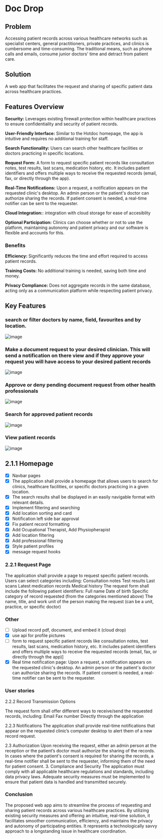 # Doc Drop

## Problem

Accessing patient records across various healthcare networks such as specialist centers, general practitioners, private practices, and clinics is cumbersome and time-consuming. The traditional means, such as phone calls and emails, consume junior doctors' time and detract from patient care.

## Solution

A web app that facilitates the request and sharing of specific patient data across healthcare practices.

## Features Overview

**Security:** Leverages existing firewall protection within healthcare practices to ensure confidentiality and security of patient records.

**User-Friendly Interface:** Similar to the Hotdoc homepage, the app is intuitive and requires no additional training for staff.

**Search Functionality:** Users can search other healthcare facilities or doctors practicing in specific locations.

**Request Form:** A form to request specific patient records like consultation notes, test results, last scans, medication history, etc. It includes patient identifiers and offers multiple ways to receive the requested records (email, fax, or directly through the app).

**Real-Time Notifications:** Upon a request, a notification appears on the requested clinic's desktop. An admin person or the patient's doctor can authorize sharing the records. If patient consent is needed, a real-time notifier can be sent to the requester.

**Cloud Integration:**: integration with cloud storage for ease of accesiblity

**Optional Participation:** Clinics can choose whether or not to use the platform, maintaining autonomy and patient privacy and our software is flexible and accounts for this.  

### Benefits

**Efficiency:** Significantly reduces the time and effort required to access patient records.

**Training Costs:** No additional training is needed, saving both time and money.

**Privacy Compliance:** Does not aggregate records in the same database, acting only as a communication platform while respecting patient privacy.

## Key Features

### search or filter doctors by name, field, favourites and by location.

![image](public/homePage.png)

### Make a document request to your desired clinician. This will send a notification on there view and if they approve your request you will have access to your desired patient records

![image](public/homePage.png)

### Approve or deny pending document request from other health professionals

![image](public/approveRequests.png)

### Search for approved patient records

![image](public/searchRecords.png)

### View patient records

![image](public/viewRecords.png)

## 2.1.1 Homepage

- [x] Navbar pages
- [x] The application shall provide a homepage that allows users to search for clinics, healthcare facilities, or specific doctors practicing in a given location.
- [x] The search results shall be displayed in an easily navigable format with relevant details.
- [x] Implement filtering and searching
- [x] Add location sorting and card
- [x] Notification left side bar approval
- [x] Fix patient record formatting
- [x] Add Ocupational Therapist, Add Physiopherapist
- [x] Add location filtering
- [x] Add professional filtering
- [x] Style patient profiles
- [x] message request hooks

### 2.2.1 Request Page

The application shall provide a page to request specific patient records. Users can select categories including:
Consultation notes
Test results
Last scans
Latest medication records
Medical history
The request form shall include the following patient identifiers:
Full name
Date of birth
Specific category of record requested (from the categories mentioned above)
The name, title, and work unit of the person making the request (can be a unit, practice, or specific doctor)

### Other

- [ ] Upload record pdf, document, and embed it (cloud drop)
- [x] use api for profile pictures
- [ ] form to request specific patient records like consultation notes, test results, last scans, medication history, etc. It includes patient identifiers and offers multiple ways to receive the requested records (email, fax, or directly through the app)]
- [x] Real time notification page: Upon a request, a notification appears on the requested clinic's desktop. An admin person or the patient's doctor can authorize sharing the records. If patient consent is needed, a real-time notifier can be sent to the requester.

### User stories

2.2.2 Record Transmission Options

The request form shall offer different ways to receive/send the requested records, including:
Email
Fax number
Directly through the application

2.2.3 Notifications
The application shall provide real-time notifications that appear on the requested clinic’s computer desktop to alert them of a new record request.

2.3 Authorization
Upon receiving the request, either an admin person at the reception or the patient’s doctor must authorize the sharing of the records.
In cases where the patient's consent is required for sharing the records, a real-time notifier shall be sent to the requester, informing them of the need for patient consent. 3. Compliance and Security
The application must comply with all applicable healthcare regulations and standards, including data privacy laws.
Adequate security measures must be implemented to ensure that patient data is handled and transmitted securely.


### Conclusion

The proposed web app aims to streamline the process of requesting and sharing patient records across various healthcare practices. By utilizing existing security measures and offering an intuitive, real-time solution, it facilitates smoother communication, efficiency, and maintains the privacy and autonomy of participating entities. It represents a technologically savvy approach to a longstanding issue in healthcare coordination.
